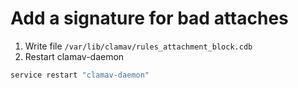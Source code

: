 # Add a signature for bad attaches
1. Write file `/var/lib/clamav/rules_attachment_block.cdb`
2. Restart clamav-daemon
```bash
service restart "clamav-daemon"
```
